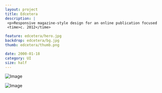 ```yaml
---
layout: project
title: Edcetera
description: |
 <p>Responsive magazine-style design for an online publication focused on technology in education.</p>
 <time>c. 2012</time>

feature: edcetera/hero.jpg
backdrop: edcetera/bg.jpg
thumb: edcetera/thumb.png

date: 2000-01-18
category: UI
size: half
---
```


![Image]({{site.project_img_path}}edcetera/page.jpg)

![Image]({{site.project_img_path}}edcetera/ipad.jpg)
